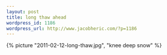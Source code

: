 ```yaml
---
layout: post
title: long thaw ahead
wordpress_id: 1186
wordpress_url: http://www.jacobheric.com/?p=1186
---
```


{% picture "2011-02-12-long-thaw.jpg", "knee deep snow" %}
